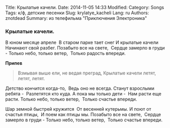 Title: Крылатые качели.
Date: 2014-11-05 14:33
Modified: 
Category: Songs
Tags: к/ф, детские песенки
Slug: krylatye_kacheli
Lang: ru
Authors: znotdead
Summary: из телефильма "Приключения Электроника"

### Крылатые качели.

В юном месяце апреле 
В старом парке тает снег
И крылатые качели 
Начинают свой разбег.
Позабыто все на свете, 
Сердце замерло в груди -
Только небо, только ветер, 
Только радость впереди.

**Припев**
>Взмывая выше ели, не ведая преград,
Крылатые качели летят, летят, летят.

Детство кончится когда-то, 
Ведь оно не всегда.
Станут взрослыми ребята - 
Разлетятся кто куда.
А пока мы только дети - 
Нам расти еще расти.
Только небо, только ветер, 
Только счастье впереди.

Шар земной быстрей кружится 
От весенней кутерьмы.
И поют от счастья птицы, 
И поем как птицы мы.
Позабыто все на свете, 
Сердце замерло в груди -
Только небо, только ветер, 
Только счастье впереди.
